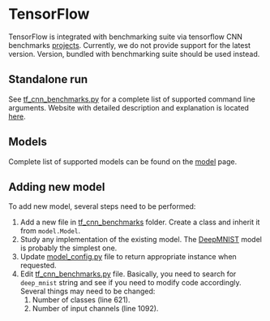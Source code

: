 
# TensorFlow

TensorFlow is integrated with benchmarking suite via tensorflow CNN benchmarks [projects](https://github.com/tensorflow/benchmarks). Currently, we do not provide support for the latest version. Version, bundled with benchmarking suite should be used instead.

## Standalone run
See [tf_cnn_benchmarks.py](https://github.com/HewlettPackard/dlcookbook-dlbs/blob/master/python/tf_cnn_benchmarks/tf_cnn_benchmarks.py) for a complete list of supported command line arguments. Website with detailed description and explanation is located [here](https://www.tensorflow.org/performance/).


## Models
Complete list of supported models can be found on the [model](/models/models.md?id=supported-models) page.

## Adding new model
To add new model, several steps need to be performed:
1. Add a new file in [tf_cnn_benchmarks](https://github.com/HewlettPackard/dlcookbook-dlbs/tree/master/python/tf_cnn_benchmarks) folder. Create a class and inherit it from `model.Model`.
2. Study any implementation of the existing model. The [DeepMNIST](https://github.com/HewlettPackard/dlcookbook-dlbs/blob/master/python/tf_cnn_benchmarks/deepmnist_model.py) model is probably the simplest one.
3. Update [model_config.py](https://github.com/HewlettPackard/dlcookbook-dlbs/blob/master/python/tf_cnn_benchmarks/model_config.py) file to return appropriate instance when requested.
4. Edit [tf_cnn_benchmarks.py](https://github.com/HewlettPackard/dlcookbook-dlbs/blob/master/python/tf_cnn_benchmarks/tf_cnn_benchmarks.py) file. Basically, you need to search for `deep_mnist` string and see if you need to modify code accordingly. Several things may need to be changed:
    1. Number of classes (line 621).
    2. Number of input channels (line 1092).
